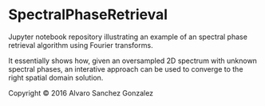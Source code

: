 # SpectralPhaseRetrieval
Jupyter notebook repository illustrating an example of an spectral phase retrieval algorithm using Fourier transforms.

It essentially shows how, given an oversampled 2D spectrum with unknown spectral phases, an interative approach can be used to converge to the right spatial domain solution.

Copyright © 2016 Alvaro Sanchez Gonzalez

